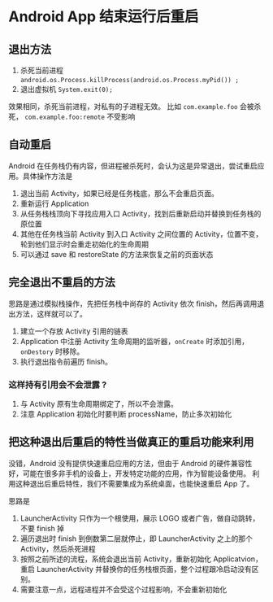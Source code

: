 
# Android App 结束运行后重启

## 退出方法

1. 杀死当前进程 `android.os.Process.killProcess(android.os.Process.myPid()) ;`
2. 退出虚拟机 `System.exit(0);`

效果相同，杀死当前进程，对私有的子进程无效。 比如 `com.example.foo` 会被杀死， `com.example.foo:remote` 不受影响

## 自动重启

Android 在任务栈仍有内容，但进程被杀死时，会认为这是异常退出，尝试重启应用。具体操作方法是

1. 退出当前 Activity，如果已经是任务栈底，那么不会重启页面。
2. 重新运行 Application
3. 从任务栈栈顶向下寻找应用入口 Activity，找到后重新启动并替换到任务栈的原位置
4. 其他在任务栈当前 Activity 到入口 Activity 之间位置的 Activity，位置不变，轮到他们显示时会重走初始化的生命周期
5. 可以通过 save 和 restoreState 的方法来恢复之前的页面状态

## 完全退出不重启的方法

思路是通过模拟栈操作，先把任务栈中尚存的 Activity 依次 finish，然后再调用退出方法，这样就可以了。

1. 建立一个存放 Activity 引用的链表
2. Application 中注册 Activity 生命周期的监听器，`onCreate` 时添加引用，`onDestory` 时移除。
3. 执行退出指令前遍历 finish。

### 这样持有引用会不会泄露 ?

1. 与 Activity 原有生命周期绑定了，所以不会泄露。
2. 注意 Application 初始化时要判断 processName，防止多次初始化

## 把这种退出后重启的特性当做真正的重启功能来利用

没错，Android 没有提供快速重启应用的方法，但由于 Android 的硬件兼容性好，可能在很多非手机的设备上，开发特定功能的应用，作为智能设备使用。
利用这种退出后重启特性，我们不需要集成为系统桌面，也能快速重启 App 了。

思路是

1. LauncherActivity 只作为一个根使用，展示 LOGO 或者广告，做自动跳转，不要 finish 掉
2. 遍历退出时 finish 到倒数第二层就停止，即 LauncherActivity 之上的那个 Activity，然后杀死进程
3. 按照之前所述的流程，系统会退出当前 Activity，重新初始化 Applicatvion，重启 LauncherActivity 并替换你的任务栈根页面，整个过程跟冷启动没有区别。
4. 需要注意一点，远程进程并不会受这个过程影响，不会重新初始化